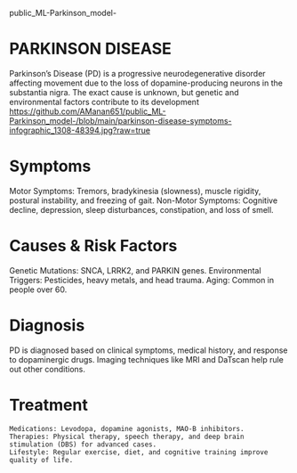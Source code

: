 public_ML-Parkinson_model-
# PARKINSON DISEASE 
Parkinson’s Disease (PD) is a progressive neurodegenerative disorder affecting movement due to the loss of dopamine-producing neurons in the substantia nigra. The exact cause is unknown, but genetic and environmental factors contribute to its development
https://github.com/AManan651/public_ML-Parkinson_model-/blob/main/parkinson-disease-symptoms-infographic_1308-48394.jpg?raw=true

# Symptoms
Motor Symptoms: Tremors, bradykinesia (slowness), muscle rigidity, postural instability, and freezing of gait.
Non-Motor Symptoms: Cognitive decline, depression, sleep disturbances, constipation, and loss of smell.

# Causes & Risk Factors
Genetic Mutations: SNCA, LRRK2, and PARKIN genes.
Environmental Triggers: Pesticides, heavy metals, and head trauma.
Aging: Common in people over 60.

# Diagnosis
PD is diagnosed based on clinical symptoms, medical history, and response to dopaminergic drugs. Imaging techniques like MRI and DaTscan help rule out other conditions.

# Treatment
    Medications: Levodopa, dopamine agonists, MAO-B inhibitors.
    Therapies: Physical therapy, speech therapy, and deep brain stimulation (DBS) for advanced cases.
    Lifestyle: Regular exercise, diet, and cognitive training improve quality of life.    
    
